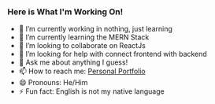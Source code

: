 ### Here is What I'm Working On!

- 🔭 I’m currently working in nothing, just learning
- 🌱 I’m currently learning the MERN Stack
- 👯 I’m looking to collaborate on ReactJs
- 🤔 I’m looking for help with connect frontend with backend
- 💬 Ask me about anything I guess!
- 📫 How to reach me: [Personal Portfolio](https://maxrogers78.github.io/)
- 😄 Pronouns: He/Him
- ⚡ Fun fact: English is not my native language

